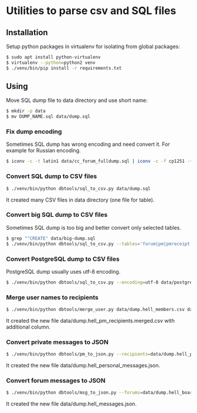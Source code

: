 # Utilities to parse csv and SQL files

## Installation

Setup python packages in virtualenv for isolating from global packages:

```sh
$ sudo apt install python-virtualenv
$ virtualenv --python=python2 venv
$ ./venv/bin/pip install -r requirements.txt
```

## Using

Move SQL dump file to data directory and use short name:

```sh
$ mkdir -p data
$ mv DUMP_NAME.sql data/dump.sql
```

### Fix dump encoding

Sometimes SQL dump has wrong encoding and need convert it. For example for Russian encoding.

```sh
$ iconv -c -t latin1 data/cc_forum_fulldump.sql | iconv -c -f cp1251 -t utf-8 -o data/cc_forum_fulldump_utf8.sql
```

### Convert SQL dump to CSV files

```sh
$ ./venv/bin/python dbtools/sql_to_csv.py data/dump.sql
```
It created many CSV files in data directory (one file for table).

### Convert big SQL dump to CSV files

Sometimes SQL dump is too big and better convert only selected tables.

```sh
$ grep "^CREATE" data/big-dump.sql
$ ./venv/bin/python dbtools/sql_to_csv.py --tables='forum|pm|pmreceipt|pmtext|user' data/big-dump.sql
```

### Convert PostgreSQL dump to CSV files

PostgreSQL dump usually uses utf-8 encoding.

```sh
$ ./venv/bin/python dbtools/sql_to_csv.py --encoding=utf-8 data/postgres-dump.sql
```

### Merge user names to recipients

```sh
$ ./venv/bin/python dbtools/merge_user.py data/dump.hell_members.csv data/dump.hell_pm_recipients.csv
```

It created the new file data/dump.hell_pm_recipients.merged.csv with additional column.

### Convert private messages to JSON

```sh
$ ./venv/bin/python dbtools/pm_to_json.py --recipients=data/dump.hell_pm_recipients.merged.csv data/dump.hell_personal_messages.csv
```

It created the new file data/dump.hell_personal_messages.json.

### Convert forum messages to JSON

```sh
$ ./venv/bin/python dbtools/msg_to_json.py --forums=data/dump.hell_boards.csv data/dump.hell_messages.csv
```

It created the new file data/dump.hell_messages.json.
